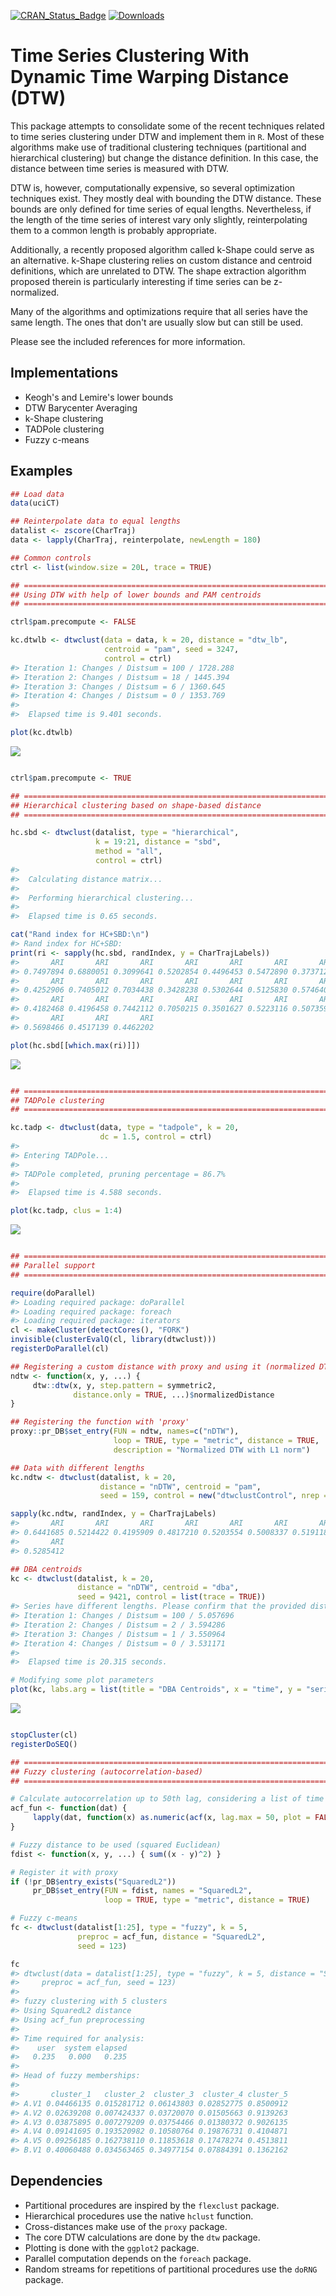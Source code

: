 <!-- README.md is generated from README.Rmd. Please edit that file -->
[![CRAN\_Status\_Badge](http://www.r-pkg.org/badges/version/dtwclust)](http://cran.r-project.org/web/packages/dtwclust) [![Downloads](http://cranlogs.r-pkg.org/badges/dtwclust)](http://cran.rstudio.com/package=dtwclust)

Time Series Clustering With Dynamic Time Warping Distance (DTW)
===============================================================

This package attempts to consolidate some of the recent techniques related to time series clustering under DTW and implement them in `R`. Most of these algorithms make use of traditional clustering techniques (partitional and hierarchical clustering) but change the distance definition. In this case, the distance between time series is measured with DTW.

DTW is, however, computationally expensive, so several optimization techniques exist. They mostly deal with bounding the DTW distance. These bounds are only defined for time series of equal lengths. Nevertheless, if the length of the time series of interest vary only slightly, reinterpolating them to a common length is probably appropriate.

Additionally, a recently proposed algorithm called k-Shape could serve as an alternative. k-Shape clustering relies on custom distance and centroid definitions, which are unrelated to DTW. The shape extraction algorithm proposed therein is particularly interesting if time series can be z-normalized.

Many of the algorithms and optimizations require that all series have the same length. The ones that don't are usually slow but can still be used.

Please see the included references for more information.

Implementations
---------------

-   Keogh's and Lemire's lower bounds
-   DTW Barycenter Averaging
-   k-Shape clustering
-   TADPole clustering
-   Fuzzy c-means

Examples
--------

``` r
## Load data
data(uciCT)

## Reinterpolate data to equal lengths
datalist <- zscore(CharTraj)
data <- lapply(CharTraj, reinterpolate, newLength = 180)

## Common controls
ctrl <- list(window.size = 20L, trace = TRUE)

## =============================================================================================
## Using DTW with help of lower bounds and PAM centroids
## =============================================================================================

ctrl$pam.precompute <- FALSE

kc.dtwlb <- dtwclust(data = data, k = 20, distance = "dtw_lb",
                     centroid = "pam", seed = 3247, 
                     control = ctrl)
#> Iteration 1: Changes / Distsum = 100 / 1728.288
#> Iteration 2: Changes / Distsum = 18 / 1445.394
#> Iteration 3: Changes / Distsum = 6 / 1360.645
#> Iteration 4: Changes / Distsum = 0 / 1353.769
#> 
#>  Elapsed time is 9.401 seconds.

plot(kc.dtwlb)
```

![](README-examples-1.png)<!-- -->

``` r

ctrl$pam.precompute <- TRUE

## =============================================================================================
## Hierarchical clustering based on shape-based distance
## =============================================================================================

hc.sbd <- dtwclust(datalist, type = "hierarchical",
                   k = 19:21, distance = "sbd",
                   method = "all",
                   control = ctrl)
#> 
#>  Calculating distance matrix...
#> 
#>  Performing hierarchical clustering...
#> 
#>  Elapsed time is 0.65 seconds.

cat("Rand index for HC+SBD:\n")
#> Rand index for HC+SBD:
print(ri <- sapply(hc.sbd, randIndex, y = CharTrajLabels))
#>       ARI       ARI       ARI       ARI       ARI       ARI       ARI 
#> 0.7497894 0.6880051 0.3099641 0.5202854 0.4496453 0.5472890 0.3737120 
#>       ARI       ARI       ARI       ARI       ARI       ARI       ARI 
#> 0.4252906 0.7405012 0.7034438 0.3428238 0.5302644 0.5125830 0.5746408 
#>       ARI       ARI       ARI       ARI       ARI       ARI       ARI 
#> 0.4182468 0.4196458 0.7442112 0.7050215 0.3501627 0.5223116 0.5073598 
#>       ARI       ARI       ARI 
#> 0.5698466 0.4517139 0.4462202

plot(hc.sbd[[which.max(ri)]])
```

![](README-examples-2.png)<!-- -->

``` r

## =============================================================================================
## TADPole clustering
## =============================================================================================

kc.tadp <- dtwclust(data, type = "tadpole", k = 20,
                    dc = 1.5, control = ctrl)
#> 
#> Entering TADPole...
#> 
#> TADPole completed, pruning percentage = 86.7%
#> 
#>  Elapsed time is 4.588 seconds.

plot(kc.tadp, clus = 1:4)
```

![](README-examples-3.png)<!-- -->

``` r

## =============================================================================================
## Parallel support
## =============================================================================================

require(doParallel)
#> Loading required package: doParallel
#> Loading required package: foreach
#> Loading required package: iterators
cl <- makeCluster(detectCores(), "FORK")
invisible(clusterEvalQ(cl, library(dtwclust)))
registerDoParallel(cl)

## Registering a custom distance with proxy and using it (normalized DTW)
ndtw <- function(x, y, ...) {
     dtw::dtw(x, y, step.pattern = symmetric2,
              distance.only = TRUE, ...)$normalizedDistance
}

## Registering the function with 'proxy'
proxy::pr_DB$set_entry(FUN = ndtw, names=c("nDTW"),
                       loop = TRUE, type = "metric", distance = TRUE,
                       description = "Normalized DTW with L1 norm")

## Data with different lengths
kc.ndtw <- dtwclust(datalist, k = 20,
                    distance = "nDTW", centroid = "pam",
                    seed = 159, control = new("dtwclustControl", nrep = 8L))

sapply(kc.ndtw, randIndex, y = CharTrajLabels)
#>       ARI       ARI       ARI       ARI       ARI       ARI       ARI 
#> 0.6441685 0.5214422 0.4195909 0.4817210 0.5203554 0.5008337 0.5191187 
#>       ARI 
#> 0.5285412

## DBA centroids
kc <- dtwclust(datalist, k = 20,
               distance = "nDTW", centroid = "dba",
               seed = 9421, control = list(trace = TRUE))
#> Series have different lengths. Please confirm that the provided distance function supports this.
#> Iteration 1: Changes / Distsum = 100 / 5.057696
#> Iteration 2: Changes / Distsum = 2 / 3.594286
#> Iteration 3: Changes / Distsum = 1 / 3.550964
#> Iteration 4: Changes / Distsum = 0 / 3.531171
#> 
#>  Elapsed time is 20.315 seconds.

# Modifying some plot parameters
plot(kc, labs.arg = list(title = "DBA Centroids", x = "time", y = "series"))
```

![](README-examples-4.png)<!-- -->

``` r

stopCluster(cl)
registerDoSEQ()

## =============================================================================================
## Fuzzy clustering (autocorrelation-based)
## =============================================================================================

# Calculate autocorrelation up to 50th lag, considering a list of time series as input
acf_fun <- function(dat) {
     lapply(dat, function(x) as.numeric(acf(x, lag.max = 50, plot = FALSE)$acf))
}

# Fuzzy distance to be used (squared Euclidean)
fdist <- function(x, y, ...) { sum((x - y)^2) }

# Register it with proxy
if (!pr_DB$entry_exists("SquaredL2"))
     pr_DB$set_entry(FUN = fdist, names = "SquaredL2",
                     loop = TRUE, type = "metric", distance = TRUE)

# Fuzzy c-means
fc <- dtwclust(datalist[1:25], type = "fuzzy", k = 5,
               preproc = acf_fun, distance = "SquaredL2",
               seed = 123)

fc
#> dtwclust(data = datalist[1:25], type = "fuzzy", k = 5, distance = "SquaredL2", 
#>     preproc = acf_fun, seed = 123)
#> 
#> fuzzy clustering with 5 clusters
#> Using SquaredL2 distance
#> Using acf_fun preprocessing
#> 
#> Time required for analysis:
#>    user  system elapsed 
#>   0.235   0.000   0.235 
#> 
#> Head of fuzzy memberships:
#> 
#>       cluster_1   cluster_2  cluster_3  cluster_4 cluster_5
#> A.V1 0.04466135 0.015281712 0.06143803 0.02852775 0.8500912
#> A.V2 0.02639208 0.007424337 0.03720070 0.01505663 0.9139263
#> A.V3 0.03875895 0.007279209 0.03754466 0.01380372 0.9026135
#> A.V4 0.09141695 0.193520982 0.10580764 0.19876731 0.4104871
#> A.V5 0.09256185 0.162738110 0.11853618 0.17478274 0.4513811
#> B.V1 0.40060488 0.034563465 0.34977154 0.07884391 0.1362162
```

Dependencies
------------

-   Partitional procedures are inspired by the `flexclust` package.
-   Hierarchical procedures use the native `hclust` function.
-   Cross-distances make use of the `proxy` package.
-   The core DTW calculations are done by the `dtw` package.
-   Plotting is done with the `ggplot2` package.
-   Parallel computation depends on the `foreach` package.
-   Random streams for repetitions of partitional procedures use the `doRNG` package.

